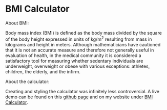 # BMI Calculator

About BMI:<br/>

Body mass index (BMI) is defined as the body mass divided by the square of the body height expressed in units of kg/m<sup>2</sup> resulting from mass in kilograms and height in meters. Although mathematicians have cautioned that it is not an accurate measure and therefore not generally useful in evaluation of health, in the medical community it is considered a satisfactory tool for measuring whether sedentary individuals are underweight, overweight or obese with various exceptions: athletes, children, the elderly, and the infirm.

About the calculator:<br/>

Creating and styling the calculator was infinitely less controversial.  A live demo can be found on this [github page](https://arctwain.github.io/BMI-calculator/) and on my website under [BMI Calculator](http://tinaanastos.com/bmi/).




